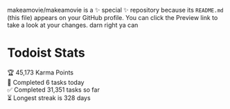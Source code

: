makeamovie/makeamovie is a ✨ special ✨ repository because its `README.md` (this file) appears on your GitHub profile.
You can click the Preview link to take a look at your changes. darn right ya can

# Todoist Stats

<!-- TODO-IST:START -->
🏆  45,173 Karma Points           
🌸  Completed 6 tasks today           
✅  Completed 31,351 tasks so far           
⏳  Longest streak is 328 days
<!-- TODO-IST:END -->